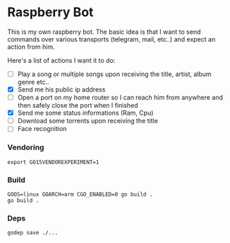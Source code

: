 # Raspberry Bot
This is my own raspberry bot.
The basic idea is that I want to send commands over various transports (telegram, mail, etc..) and expect an action from him.

Here's a list of actions I want it to do:

- [ ] Play a song or multiple songs upon receiving the title, artist, album genre etc..
- [x] Send me his public ip address
- [ ] Open a port on my home router so I can reach him from anywhere and then safely close the port when I finished
- [x] Send me some status informations (Ram, Cpu)
- [ ] Download some torrents upon receiving the title
- [ ] Face recognition

### Vendoring
```
export GO15VENDOREXPERIMENT=1
```

### Build

```
GOOS=linux GOARCH=arm CGO_ENABLED=0 go build .
go build .
```

### Deps

```
godep save ./...
```